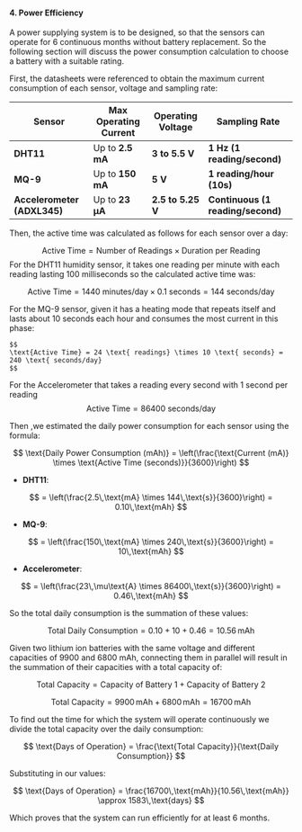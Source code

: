 #### **4. Power Efficiency**
 A power supplying system is to be designed, so that the sensors can operate for 6 continuous months without battery replacement. So the following section will discuss the power consumption calculation to choose a battery with a suitable rating.
 
 First, the datasheets were referenced to obtain the maximum current consumption of each sensor, voltage and sampling rate:

| **Sensor**                  | **Max Operating Current** | **Operating Voltage** | **Sampling Rate**                 |
| --------------------------- | ------------------------- | --------------------- | --------------------------------- |
| **DHT11**                   | Up to **2.5 mA**          | **3 to 5.5 V**        | **1 Hz (1 reading/second)**       |
| **MQ-9**                    | Up to **150 mA**          | **5 V**               | **1 reading/hour (10s)**          |
| **Accelerometer (ADXL345)** | Up to **23 µA**           | **2.5 to 5.25 V**     | **Continuous (1 reading/second)** |

Then, the active time was calculated as follows for each sensor over a day:

$$
  \text{Active Time} = \text{Number of Readings} \times \text{Duration per Reading}
$$
  For the DHT11 humidity sensor, it takes one reading per minute with each reading lasting 100 milliseconds so the calculated active time was:
  
  $$
  \text{Active Time} = 1440 \text{ minutes/day} \times 0.1 \text{ seconds} = 144 \text{ seconds/day}
  $$

 For the MQ-9 sensor, given it has a heating mode that repeats itself and lasts about 10 seconds each hour and consumes the most current in this phase:
 
    $$
    \text{Active Time} = 24 \text{ readings} \times 10 \text{ seconds} = 240 \text{ seconds/day}
    $$

For the Accelerometer that takes a reading every second with 1 second per reading
    $$
    \text{Active Time} = 86400 \text{ seconds/day}
    $$

Then ,we estimated the daily power consumption for each sensor using the formula:

$$
\text{Daily Power Consumption (mAh)} = \left(\frac{\text{Current (mA)} \times \text{Active Time (seconds)}}{3600}\right)
$$



- **DHT11**:
    
$$
    = \left(\frac{2.5\,\text{mA} \times 144\,\text{s}}{3600}\right) = 0.10\,\text{mAh} 
$$

- **MQ-9**:
    
$$
    = \left(\frac{150\,\text{mA} \times 240\,\text{s}}{3600}\right) =
    10\,\text{mAh}
$$

- **Accelerometer**:

$$
    = \left(\frac{23\,\mu\text{A} \times 86400\,\text{s}}{3600}\right) = 0.46\,\text{mAh}    
$$

So the total daily consumption is the summation of these values: 

$$
\text{Total Daily Consumption} = 0.10 + 10 + 0.46 = 10.56\,\text{mAh}
$$

Given two lithium ion batteries with the same voltage and different capacities of 9900 and 6800 mAh, connecting them in parallel will result in the summation of their capacities with a total capacity of: 
   
   $$
   \text{Total Capacity} = \text{Capacity of Battery 1} + \text{Capacity of Battery 2}
   $$

   $$
   \text{Total Capacity} = 9900\,\text{mAh} + 6800\,\text{mAh} = 16700\,\text{mAh}
   $$

To find out the time for which the system will operate continuously we divide the total capacity over the daily consumption:

$$
\text{Days of Operation} = \frac{\text{Total Capacity}}{\text{Daily Consumption}}
$$

Substituting in our values:

$$
\text{Days of Operation} = \frac{16700\,\text{mAh}}{10.56\,\text{mAh}} \approx 1583\,\text{days}
$$

Which proves that the system can run efficiently for at least 6 months.

